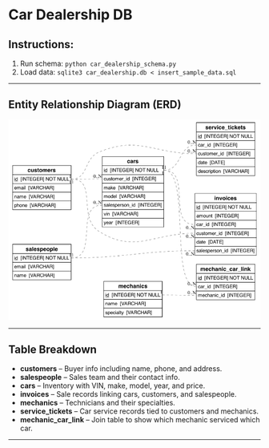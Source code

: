# Car Dealership DB

## Instructions:
1. Run schema: `python car_dealership_schema.py`
2. Load data: `sqlite3 car_dealership.db < insert_sample_data.sql`

---

## Entity Relationship Diagram (ERD)

![Dealership ERD](dealership_erd.png)

---

## Table Breakdown

- **customers** – Buyer info including name, phone, and address.
- **salespeople** – Sales team and their contact info.
- **cars** – Inventory with VIN, make, model, year, and price.
- **invoices** – Sale records linking cars, customers, and salespeople.
- **mechanics** – Technicians and their specialties.
- **service_tickets** – Car service records tied to customers and mechanics.
- **mechanic_car_link** – Join table to show which mechanic serviced which car.

---
